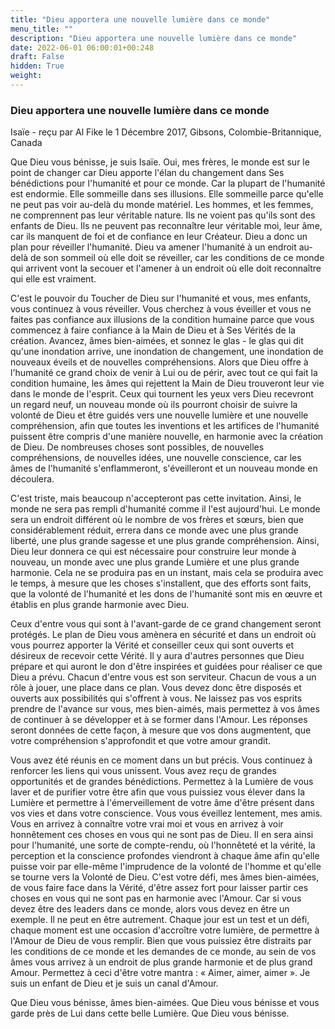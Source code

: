 ```yaml
---
title: "Dieu apportera une nouvelle lumière dans ce monde"
menu_title: ""
description: "Dieu apportera une nouvelle lumière dans ce monde"
date: 2022-06-01 06:00:01+00:248
draft: False
hidden: True
weight:
---
```

### Dieu apportera une nouvelle lumière dans ce monde

Isaïe - reçu par Al Fike le 1 Décembre 2017, Gibsons, Colombie-Britannique, Canada

Que Dieu vous bénisse, je suis Isaïe. Oui, mes frères, le monde est sur le point de changer car Dieu apporte l'élan du changement dans Ses bénédictions pour l'humanité et pour ce monde. Car la plupart de l'humanité est endormie. Elle sommeille dans ses illusions. Elle sommeille parce qu'elle ne peut pas voir au-delà du monde matériel. Les hommes, et les femmes, ne comprennent pas leur véritable nature. Ils ne voient pas qu'ils sont des enfants de Dieu. Ils ne peuvent pas reconnaître leur véritable moi, leur âme, car ils manquent de foi et de confiance en leur Créateur. Dieu a donc un plan pour réveiller l'humanité. Dieu va amener l'humanité à un endroit au-delà de son sommeil où elle doit se réveiller, car les conditions de ce monde qui arrivent vont la secouer et l'amener à un endroit où elle doit reconnaître qui elle est vraiment.

C'est le pouvoir du Toucher de Dieu sur l'humanité et vous, mes enfants, vous continuez à vous réveiller. Vous cherchez à vous éveiller et vous ne faites pas confiance aux illusions de la condition humaine parce que vous commencez à faire confiance à la Main de Dieu et à Ses Vérités de la création. Avancez, âmes bien-aimées, et sonnez le glas - le glas qui dit qu'une inondation arrive, une inondation de changement, une inondation de nouveaux éveils et de nouvelles compréhensions. Alors que Dieu offre à l'humanité ce grand choix de venir à Lui ou de périr, avec tout ce qui fait la condition humaine, les âmes qui rejettent la Main de Dieu trouveront leur vie dans le monde de l'esprit. Ceux qui tournent les yeux vers Dieu recevront un regard neuf, un nouveau monde où ils pourront choisir de suivre la volonté de Dieu et être guidés vers une nouvelle lumière et une nouvelle compréhension, afin que toutes les inventions et les artifices de l'humanité puissent être compris d'une manière nouvelle, en harmonie avec la création de Dieu. De nombreuses choses sont possibles, de nouvelles compréhensions, de nouvelles idées, une nouvelle conscience, car les âmes de l'humanité s'enflammeront, s'éveilleront et un nouveau monde en découlera.

C'est triste, mais beaucoup n'accepteront pas cette invitation. Ainsi, le monde ne sera pas rempli d'humanité comme il l'est aujourd'hui. Le monde sera un endroit différent où le nombre de vos frères et sœurs, bien que considérablement réduit, errera dans ce monde avec une plus grande liberté, une plus grande sagesse et une plus grande compréhension. Ainsi, Dieu leur donnera ce qui est nécessaire pour construire leur monde à nouveau, un monde avec une plus grande Lumière et une plus grande harmonie. Cela ne se produira pas en un instant, mais cela se produira avec le temps, à mesure que les choses s'installent, que des efforts sont faits, que la volonté de l'humanité et les dons de l'humanité sont mis en œuvre et établis en plus grande harmonie avec Dieu.

Ceux d'entre vous qui sont à l'avant-garde de ce grand changement seront protégés. Le plan de Dieu vous amènera en sécurité et dans un endroit où vous pourrez apporter la Vérité et conseiller ceux qui sont ouverts et désireux de recevoir cette Vérité. Il y aura d'autres personnes que Dieu prépare et qui auront le don d'être inspirées et guidées pour réaliser ce que Dieu a prévu. Chacun d'entre vous est son serviteur. Chacun de vous a un rôle à jouer, une place dans ce plan. Vous devez donc être disposés et ouverts aux possibilités qui s'offrent à vous. Ne laissez pas vos esprits prendre de l'avance sur vous, mes bien-aimés, mais permettez à vos âmes de continuer à se développer et à se former dans l'Amour. Les réponses seront données de cette façon, à mesure que vos dons augmentent, que votre compréhension s'approfondit et que votre amour grandit.

Vous avez été réunis en ce moment dans un but précis. Vous continuez à renforcer les liens qui vous unissent. Vous avez reçu de grandes opportunités et de grandes bénédictions. Permettez à la Lumière de vous laver et de purifier votre être afin que vous puissiez vous élever dans la Lumière et permettre à l'émerveillement de votre âme d'être présent dans vos vies et dans votre conscience. Vous vous éveillez lentement, mes amis. Vous en arrivez à connaître votre vrai moi et vous en arrivez à voir honnêtement ces choses en vous qui ne sont pas de Dieu. Il en sera ainsi pour l'humanité, une sorte de compte-rendu, où l'honnêteté et la vérité, la perception et la conscience profondes viendront à chaque âme afin qu'elle puisse voir par elle-même l'imprudence de la volonté de l'homme et qu'elle se tourne vers la Volonté de Dieu. C'est votre défi, mes âmes bien-aimées, de vous faire face dans la Vérité, d'être assez fort pour laisser partir ces choses en vous qui ne sont pas en harmonie avec l'Amour. Car si vous devez être des leaders dans ce monde, alors vous devez en être un exemple. Il ne peut en être autrement. Chaque jour est un test et un défi, chaque moment est une occasion d'accroître votre lumière, de permettre à l'Amour de Dieu de vous remplir. Bien que vous puissiez être distraits par les conditions de ce monde et les demandes de ce monde, au sein de vos âmes vous arrivez à un endroit de plus grande harmonie et de plus grand Amour. Permettez à ceci d'être votre mantra : « Aimer, aimer, aimer ». Je suis un enfant de Dieu et je suis un canal d'Amour.

Que Dieu vous bénisse, âmes bien-aimées. Que Dieu vous bénisse et vous garde près de Lui dans cette belle Lumière. Que Dieu vous bénisse.



